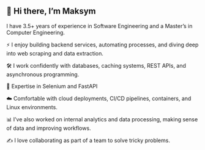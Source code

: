## 👋 Hi there, I’m Maksym

I have 3.5+ years of experience in Software Engineering and a Master’s in Computer Engineering.

⚡ I enjoy building backend services, automating processes, and diving deep into web scraping and data extraction.

🛠️ I work confidently with databases, caching systems, REST APIs, and asynchronous programming.

🤖 Expertise in Selenium and FastAPI

☁️ Comfortable with cloud deployments, CI/CD pipelines, containers, and Linux environments.

📊 I’ve also worked on internal analytics and data processing, making sense of data and improving workflows.

✍️ I love collaborating as part of a team to solve tricky problems.

